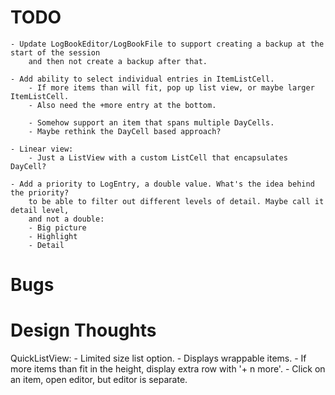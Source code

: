 # TODO
    - Update LogBookEditor/LogBookFile to support creating a backup at the start of the session
        and then not create a backup after that.

    - Add ability to select individual entries in ItemListCell.
        - If more items than will fit, pop up list view, or maybe larger ItemListCell.
        - Also need the +more entry at the bottom.

        - Somehow support an item that spans multiple DayCells.
        - Maybe rethink the DayCell based approach?

    - Linear view:
        - Just a ListView with a custom ListCell that encapsulates DayCell?

    - Add a priority to LogEntry, a double value. What's the idea behind the priority?
        to be able to filter out different levels of detail. Maybe call it detail level,
        and not a double:
        - Big picture
        - Highlight
        - Detail

# Bugs


# Design Thoughts

QuickListView:
    - Limited size list option.
    - Displays wrappable items.
    - If more items than fit in the height, display extra row with '+ n more'.
    - Click on an item, open editor, but editor is separate.


